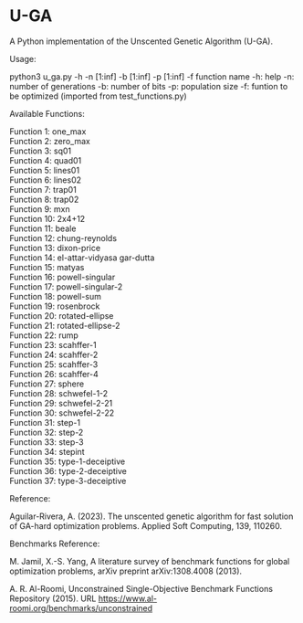# U-GA
A Python implementation of the Unscented Genetic Algorithm (U-GA).

Usage:

python3 u_ga.py -h -n [1:inf] -b [1:inf] -p [1:inf] -f function name
-h: help
-n: number of generations
-b: number of bits
-p: population size
-f: funtion to be optimized (imported from test_functions.py)

Available Functions:

Function 1: one_max <br>
Function 2: zero_max <br>
Function 3: sq01 <br>
Function 4: quad01 <br>
Function 5: lines01 <br>
Function 6: lines02 <br>
Function 7: trap01 <br>
Function 8: trap02 <br>
Function 9: mxn <br>
Function 10: 2x4+12 <br>
Function 11: beale <br>
Function 12: chung-reynolds <br>
Function 13: dixon-price <br>
Function 14: el-attar-vidyasa gar-dutta <br>
Function 15: matyas <br>
Function 16: powell-singular <br>
Function 17: powell-singular-2 <br>
Function 18: powell-sum <br>
Function 19: rosenbrock <br>
Function 20: rotated-ellipse <br>
Function 21: rotated-ellipse-2 <br>
Function 22: rump <br>
Function 23: scahffer-1 <br>
Function 24: scahffer-2 <br>
Function 25: scahffer-3 <br>
Function 26: scahffer-4 <br>
Function 27: sphere <br>
Function 28: schwefel-1-2 <br>
Function 29: schwefel-2-21 <br>
Function 30: schwefel-2-22 <br>
Function 31: step-1 <br>
Function 32: step-2 <br>
Function 33: step-3 <br>
Function 34: stepint <br>
Function 35: type-1-deceiptive <br>
Function 36: type-2-deceiptive <br>
Function 37: type-3-deceiptive <br>


Reference:

Aguilar-Rivera, A. (2023). The unscented genetic algorithm for fast solution of GA-hard optimization problems. Applied Soft Computing, 139, 110260.

Benchmarks Reference:

M. Jamil, X.-S. Yang, A literature survey of benchmark functions for global optimization problems, arXiv preprint arXiv:1308.4008 (2013).

A. R. Al-Roomi, Unconstrained Single-Objective Benchmark Functions Repository (2015). URL https://www.al-roomi.org/benchmarks/unconstrained
